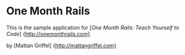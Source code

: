 # One Month Rails

This is the sample application for
[*One Month Rails: Teach Yourself to Code*] {http://onemonthrails.com}

by [Mattan Griffel] {http://mattangriffel.com}